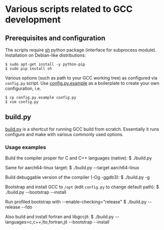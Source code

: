 # Various scripts related to GCC development

## Prerequisites and configuration

The scripts require [sh](https://amoffat.github.io/sh/) python package
(interface for subprocess module). Installation on Debian-like distributions:

    $ sudo apt-get install -y python-pip
    $ sudo pip install sh

Various options (such as path to your GCC working tree) as configured via
`config.py` script. Use [config.py.example](config.py.example) as a boilerplate
to create your own configuration, i.e.

    $ cp config.py.example config.py
    $ vim config.py

## build.py

[build.py](build.py) is a shortcut for running GCC build from scratch.
Essentially it runs configure and make with various commonly used options.

### Usage examples

Build the compiler proper for C and C++ languages (native):
    $ ./build.py

Same for aarch64-linux target:
    $ ./build.py --target aarch64-linux

Build debuggable version of the compiler (-Og -ggdb3):
    $ ./build.py -g

Bootstrap and install GCC to `/opt` (edit `config.py` to change default path):
    $ ./build.py --bootstrap --install

Run profiled bootstrap with --enable-checking="release"
    $ ./build.py --release --fdo

Also build and install fortran and libgccjit:
    $ ./build.py --languages=c,c++,lto,fortran,jit --bootstrap --install
